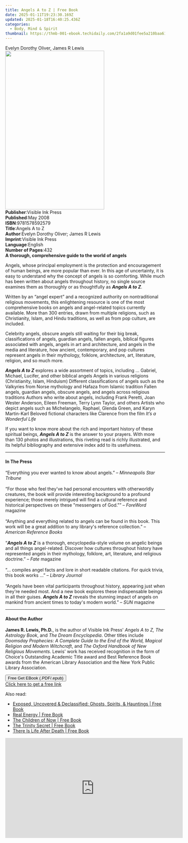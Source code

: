 ```yaml
---
title: Angels A to Z | Free Book
date: 2025-01-11T19:23:30.169Z
updated: 2025-01-18T16:40:25.436Z
categories:
  - Body, Mind & Spirit
thumbnail: https://thmb-001-ebook.techidaily.com/2fa1a9d01fee5a210baa617368c756b6f0c164919781b354002605a46bfa4dc2.jpg
---
```

<main id="book-container">
  <div class="flex flex-col">
    <div class="book-brief flex-1 py-6 px-4 sm:p-6 md:py-10 md:px-8">
      <!-- brief-->
      <div class="book-brief-main">Evelyn Dorothy Oliver, James R Lewis</div>
    </div>
    <div
      class="book-meta-info flex-1 grid gap-4 col-start-1 col-end-3 row-start-1 sm:mb-6 sm:grid-cols-4 lg:gap-6 lg:col-start-2 lg:row-end-6 lg:row-span-6 lg:mb-0"
    >
      <div
        class="book-meta-info-left place-content-center mt-4 p-4 text-sm leading-6 col-start-2 col-span-2 dark:text-slate-400"
      >
        <img
          class="w-full h-500 object-cover rounded-lg sm:h-255 sm:col-span-2 lg:col-span-full"
          src="https://img-001-ebook.techidaily.com/a7b43b50702d74456aea725f8cc0a6494a2759c5fb112a524a867a9d58cabbb8.jpg"
          alt=""
          width="312"
          height="500"
        />
      </div>
      <div
        class="book-meta-info-right mt-2 col-start-1 row-start-2 col-span-3 self-center"
      >
        <!-- meta data  -->
        <div class="flex flex-col px-4 md:px-8">
          <div class="flex-1">
            <strong>Publisher</strong>:<span class="px-2"
              >Visible Ink Press</span
            >
          </div>
          <div class="flex-1">
            <strong>Published</strong>:<span class="px-2">May 2008</span>
          </div>
          <div class="flex-1">
            <strong>ISBN</strong>:<span class="px-2">9781578592579</span>
          </div>
          <div class="flex-1">
            <strong>Title</strong>:<span class="px-2">Angels A to Z</span>
          </div>
          <div class="flex-1">
            <strong>Author</strong>:<span class="px-2"
              >Evelyn Dorothy Oliver; James R Lewis</span
            >
          </div>
          <div class="flex-1">
            <strong>Imprint</strong>:<span class="px-2">Visible Ink Press</span>
          </div>
          <div class="flex-1">
            <strong>Language</strong>:<span class="px-2">English</span>
          </div>
          <div class="flex-1">
            <strong>Number of Pages</strong>:<span class="px-2">432</span>
          </div>
        </div>
      </div>
    </div>
    <div class="book-description flex-1 py-6 px-4 sm:p-6 md:py-10 md:px-8">
      <div class="book-description-main">
        <div accordion-content="" id="description">
          <b>A thorough, comprehensive guide to the world of angels</b>
          <p>
            Angels, whose principal employment is the protection and
            encouragement of human beings, are more popular than ever. In this
            age of uncertainty, it is easy to understand why the concept of
            angels is so comforting. While much has been written about angels
            throughout history, no single source examines them as thoroughly or
            as thoughtfully as <b><i>Angels A to Z</i></b
            >.
          </p>
          <p>
            Written by an “angel expert” and a recognized authority on
            nontraditional religious movements, this enlightening resource is
            one of the most comprehensive books on angels and angel-related
            topics currently available. More than 300 entries, drawn from
            multiple religions, such as Christianity, Islam, and Hindu
            traditions, as well as from pop culture, are included.
          </p>
          <p>
            Celebrity angels, obscure angels still waiting for their big break,
            classifications of angels, guardian angels, fallen angels, biblical
            figures associated with angels, angels in art and architecture, and
            angels in the media and literature, how ancient, contemporary, and
            pop cultures represent angels in their mythology, folklore,
            architecture, art, literature, religion, and so much more.
          </p>
          <p>
            <b><i>Angels A to Z</i></b> explores a wide assortment of topics,
            including … Gabriel, Michael, Lucifer, and other biblical angels
            Angels in various religions (Christianity, Islam, Hinduism)
            Different classifications of angels such as the Valkyries from Norse
            mythology and Hafaza from Islamic tradition Fallen angels, guardian
            angels, obscure angels, and angels across religious traditions
            Authors who write about angels, including Frank Peretti, Joan Wester
            Anderson, Eileen Freeman, Terry Lynn Taylor, and others Artists who
            depict angels such as Michelangelo, Raphael, Glenda Green, and Karyn
            Martin-Karl Beloved fictional characters like Clarence from the film
            <i>It’s a Wonderful Life</i>
          </p>
          <p>
            If you want to know more about the rich and important history of
            these spiritual beings, <b><i>Angels A to Z</i></b> is the answer to
            your prayers. With more than 130 photos and illustrations, this
            riveting read is richly illustrated, and its helpful bibliography
            and extensive index add to its usefulness.
          </p>
        </div>
        <div class="accordion-fader"></div>
      </div>
    </div>
    <div class="book-excerpts flex-1 py-6 px-4 sm:p-6 md:py-10 md:px-8">
      <!-- excerpts-->
      <div class="book-excerpts-main">
        <hr />
        <h4 class="placeholder placeholder-heading">
          <span>In The Press</span>
        </h4>
        <p>
          “Everything you ever wanted to know about angels.” –
          <i>Minneapolis Star Tribune</i><br /><br />“For those who feel they've
          had personal encounters with otherworldly creatures, the book will
          provide interesting background to a profound experience; those merely
          intrigued will find a cultural reference and historical perspectives
          on these "messengers of God."” –
          <i>ForeWord</i> magazine<br /><br />“Anything and everything related
          to angels can be found in this book. This work will be a great
          addition to any library's reference collection.” –
          <i>American Reference Books</i><br /><br />“<b
            ><i>Angels A to Z</i></b
          >
          is a thorough, encyclopedia-style volume on angelic beings and all
          things angel-related. Discover how cultures throughout history have
          represented angels in their mythology, folklore, art, literature, and
          religious doctrine.” – <i>Fate</i> magazine<br /><br />“… compiles
          angel facts and lore in short readable citations. For quick trivia,
          this book works …” – <i>Library Journal</i><br /><br />“Angels have
          been vital participants throughout history, appearing just when
          they're needed most. And a new book explores these indispensable
          beings in all their guises. <b><i>Angels A to Z</i></b> reveals the
          stunning impact of angels on mankind from ancient times to today's
          modern world.” – <i>SUN</i> magazine
        </p>
      </div>
    </div>
    <div class="book-about-author flex-1 py-6 px-4 sm:p-6 md:py-10 md:px-8">
      <!-- about author-->
      <div class="book-main-author-main">
        <hr />
        <h4 class="placeholder placeholder-heading">
          <span>About the Author</span>
        </h4>
        <p>
          <b>James R. Lewis, Ph.D.</b>, is the author of Visible Ink Press'
          <i>Angels A to Z, The Astrology Book</i>, and
          <i>The Dream Encyclopedia</i>. Other titles include
          <i
            >Doomsday Prophecies: A Complete Guide to the End of the World,
            Magical Religion and Modern Witchcraft</i
          >, and <i>The Oxford Handbook of New Religious Movements</i>. Lewis'
          work has received recognition in the form of Choice's Outstanding
          Academic Title award and Best Reference Book awards from the American
          Library Association and the New York Public Library Association.
        </p>
      </div>
    </div>
    <div class="book-free-get flex-1 py-6 px-4 sm:p-6 md:py-10 md:px-8">
      <button
        id="btn-free-get"
        class="bg-blue-500 hover:bg-blue-700 text-white font-bold py-2 px-4 rounded"
      >
        Free Get EBook (.PDF/.epub)
      </button>
      <div id="countdown-display" class="px-2 text-lg mt-2"></div>
      <a
        id="free-link"
        class="hidden bg-blue-500 hover:bg-blue-700 text-white font-bold py-2 px-4 rounded"
        href="https://www.ebooks.com/en-us/book/96489569/angels-a-to-z/evelyn-dorothy-oliver/"
        target="_blank"
        >Click here to get a free link</a
      >
    </div>
    <script>
      let countdownTime = 0;
      let countdownInterval = null;
      document
        .getElementById('btn-free-get')
        .addEventListener('click', startCountdown);
      function startCountdown() {
        countdownTime = new Date().getTime() + 60000 * 3;
        countdownInterval = setInterval(updateCountdown, 1000);
        document.getElementById('btn-free-get').disabled = true;
        document
          .getElementById('btn-free-get')
          .classList.add('bg-gray-500', 'cursor-not-allowed');
      }
      function updateCountdown() {
        let currentTime = new Date().getTime();
        let timeLeft = countdownTime - currentTime;
        let secondsLeft = Math.floor(timeLeft / 1000);
        document.getElementById('countdown-display').innerHTML =
          `Remaining time: ${secondsLeft} seconds.`;
        if (secondsLeft <= 0) {
          clearInterval(countdownInterval);
          document.getElementById('btn-free-get').classList.add('hidden');
          document.getElementById('free-link').classList.remove('hidden');
          document.getElementById('countdown-display').innerHTML = '';
        }
      }
    </script>
  </div>
</main>

<ins class="adsbygoogle"
      style="display:block"
      data-ad-client="ca-pub-7571918770474297"
      data-ad-slot="8358498916"
      data-ad-format="auto"
      data-full-width-responsive="true"></ins>
    

<span class="atpl-alsoreadstyle">Also read:</span>
<div><ul>
<li><a href="https://novels-ebooks.techidaily.com/138621347-9781601636522-exposed-uncovered-declassified-ghosts-spirits-hauntings/"><u>Exposed, Uncovered & Declassified: Ghosts, Spirits, & Hauntings | Free Book</u></a></li>
<li><a href="https://novels-ebooks.techidaily.com/138621356-9781601639486-real-energy/"><u>Real Energy | Free Book</u></a></li>
<li><a href="https://novels-ebooks.techidaily.com/138621352-9781601639936-the-children-of-now/"><u>The Children of Now | Free Book</u></a></li>
<li><a href="https://novels-ebooks.techidaily.com/138621346-9781601636829-the-trinity-secret/"><u>The Trinity Secret | Free Book</u></a></li>
<li><a href="https://novels-ebooks.techidaily.com/138621350-9781601637581-there-is-life-after-death/"><u>There Is Life After Death | Free Book</u></a></li>
</ul></div>

<!-- affiliate ads begin -->
<iframe width="560" height="315" src="https://www.youtube.com/embed/vFQCEZiYA08?si=xjIu5IAy77RlHWii" title="YouTube video player" frameborder="0" allow="accelerometer; autoplay; clipboard-write; encrypted-media; gyroscope; picture-in-picture; web-share" referrerpolicy="strict-origin-when-cross-origin" allowfullscreen></iframe>
<!-- affiliate ads end -->

